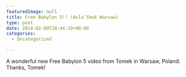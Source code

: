 ```yaml
---
featuredImage: null
title: Free Babylon 5!! (Anla’Shok Warsaw)
type: post
date: 2014-02-09T20:44:19+00:00
categories:
  - Uncategorized

---
```

A wonderful new Free Babylon 5 video from Tomek in Warsaw, Poland. Thanks, Tomek!
